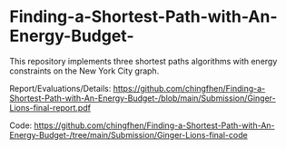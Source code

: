# Finding-a-Shortest-Path-with-An-Energy-Budget-

This repository implements three shortest paths algorithms with energy constraints on the New York City graph. 

Report/Evaluations/Details: 
https://github.com/chingfhen/Finding-a-Shortest-Path-with-An-Energy-Budget-/blob/main/Submission/Ginger-Lions-final-report.pdf

Code: 
https://github.com/chingfhen/Finding-a-Shortest-Path-with-An-Energy-Budget-/tree/main/Submission/Ginger-Lions-final-code

